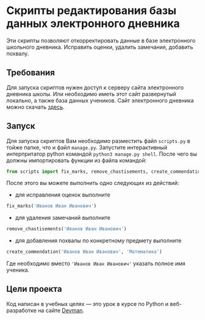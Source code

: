 #  Скрипты редактирования базы данных электронного дневника

Эти скрипты позволяют откорректировать данные в базе электронного школьного дневника.
Исправить оценки, удалить замечания, добавить похвалу.

## Требования

Для запуска скриптов нужен доступ к серверу сайта электронного дневника школы.
Или необходимо иметь этот сайт развернутый локально, а также база данных учеников.
Сайт электронного дневника можно скачать [здесь](https://github.com/devmanorg/e-diary/tree/master).  


## Запуск

Для запуска скриптов Вам необходимо разместить файл `scripts.py`
в тойже папке, что и файл `manage.py`.
Запустите интерактивный интерпритатор python командой `python3 manage.py shell`.
После чего вы должны импортировать функции из файла командой:
```python
from scripts import fix_marks, remove_chastisements, create_commendation
```
После этого вы можете выполнить одно следующих из действий:
- для исправления оценок выполните
```python
fix_marks('Иванов Иван Иванович')
```
- для удаления замечаний выполните
```python
remove_chastisements('Иванов Иван Иванович')
```
- для добавления похвалы по конкретному предмету выполните
```python
create_commendation('Иванов Иван Иванович', 'Математика')
```
Где необходимо вместо `'Иванов Иван Иванович'` указать полное имя ученика.


## Цели проекта

Код написан в учебных целях — это урок в курсе по Python и веб-разработке на сайте [Devman](https://dvmn.org).
